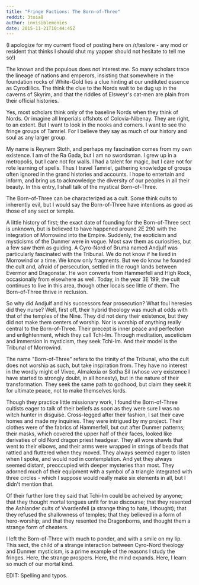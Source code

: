 ```yaml
---
title: "Fringe Factions: The Born-of-Three"
reddit: 3toia8
author: invisiblemonies
date: 2015-11-21T10:44:45Z
---
```


(I apologize for my current flood of posting here on /r/teslore - any mod or resident that thinks I should shut my yapper should not hesitate to tell me so!)

The known and the populous does not interest me. So many scholars trace the lineage of nations and emperors, insisting that somewhere in the foundation rocks of White-Gold lies a clue hinting at our undiluted essence as Cyrodiilics. The think the clue to the Nords wait to be dug up in the caverns of Skyrim, and that the riddles of Elsweyr's cat-men are plain from their official histories.

Yes, most scholars think only of the baseline Nords when they think of Nords. Or imagine all Imperials offshots of Colovia-Nibenay. They are right, to an extent. But I want to look in the nooks and corners. I want to see the fringe groups of Tamriel. For I believe they say as much of our history and soul as any larger group.

My name is Reynem Stoth, and perhaps my fascination comes from my own existence. I am of the Ra Gada, but I am no swordsman. I grew up in a metropolis, but I care not for walls. I had a talent for magic, but I care not for rote learning of spells. Thus I travel Tamriel, gathering knowledge of groups often ignored in the grand histories and accounts. I hope to entertain and inform, and bring us to acknowledge the diversity of our peoples in all their beauty. In this entry, I shall talk of the mystical Born-of-Three.

The Born-of-Three can be characterized as a cult. Some think cults to inherently evil, but I would say the Born-of-Three have intentions as good as those of any sect or temple.

A little history of first; the exact date of founding for the Born-of-Three sect is unknown, but is believed to have happened around 2E 290 with the integration of Morrowind into the Empire. Suddenly, the exoticism and mysticisms of the Dunmer were in vogue. Most saw them as curiosities, but a few saw them as guiding. A Cyro-Nord of Bruma named Andjulf was particularly fascinated with the Tribunal. We do not know if he lived in Morrowind or a time. We know only fragments. But we do know he founded the cult and, afraid of persecution, settled in the rough lands between Evermor and Dragonstar. He won converts from Hammerfell and High Rock, occasionally from elsewhere as well. Today, in the year 3E 199, the cult continues to live in this area, though other locals see little of them. The Born-of-Three thrive in reclusion.

So why did Andjulf and his successors fear prosecution? What foul heresies did they nurse? Well, first off, their hybrid theology was much at odds with that of the temples of the Nine. They did not deny their existence, but they did not make them centers of worship. Nor is worship of anything really central to the Born-of-Three. Their precept is inner peace and perfection and enlightenment, which they call Tchi-Im. Through meditation, asceticism and immersion in mysticism, they seek Tchi-Im. And their model is the Tribunal of Morrowind.

The name "Born-of-Three" refers to the trinity of the Tribunal, who the cult does not worship as such, but take inspiration from. They have no interest in the wordly might of Vivec, Almalexia or Sotha Sil (whose very existence I have started to strongly doubt, in all honesty), but in the nature of their transformation. They seek the same path to godhood, but claim they seek it for ultimate peace, not to make themselves lords.

Though they practice little missionary work, I found the Born-of-Three cultists eager to talk of their beliefs as soon as they were sure I was no witch hunter in disguise. Cross-legged after their fashion, I sat their cave homes and made my inquiries. They were intrigued by my project. Their clothes were of the fabrics of Hammerfell, but cut after Dunmer patterns; their masks, which covered the upper half of their faces, looked like derivaties of old Nord dragon priest headgear. They all wore shawls that went to their elbows, and their arms were wrapped in strings of beads that rattled and fluttered when they moved. They always seemed eager to listen when I spoke, and would nod in contemplation. And yet they always seemed distant, preoccupied with deeper mysteries than most. They adorned much of their equipment with a symbol of a triangle integrated with three circles - which I suppose would really make six elements in all, but I didn't mention that.

Of their further lore they said that Tchi-Im could be acheived by anyone; that they thought mortal tongues unfit for true discourse; that they resented the Ashlander cults of Vvardenfell (a strange thing to hate, I thought); that they refused the shallowness of temples; that they believed in a form of hero-worship; and that they resented the Dragonborns, and thought them a strange form of cheaters.

I left the Born-of-Three with much to ponder, and with a smile on my lip. This sect, the child of a strange interaction between Cyro-Nord theology and Dunmer mysticism, is a prime example of the reasons I study the fringes. Here, the strange prospers. Here, the mind expands. Here, I learn so much of our mortal kind.

EDIT: Spelling and typos.
